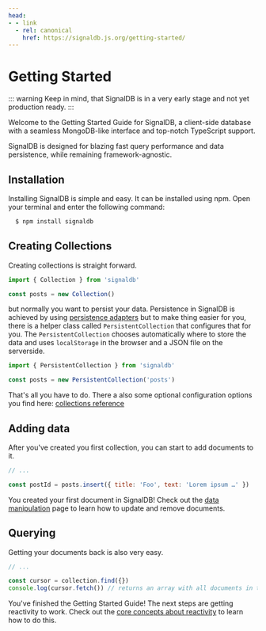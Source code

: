 ```yaml
---
head:
- - link
  - rel: canonical
    href: https://signaldb.js.org/getting-started/
---
```

# Getting Started

::: warning
Keep in mind, that SignalDB is in a very early stage and not yet production ready.
:::

Welcome to the Getting Started Guide for SignalDB, a client-side database with a seamless MongoDB-like interface and top-notch TypeScript support.

SignalDB is designed for blazing fast query performance and data persistence, while remaining framework-agnostic.

## Installation

Installing SignalDB is simple and easy. It can be installed using npm. Open your terminal and enter the following command:

```bash
  $ npm install signaldb
```

## Creating Collections

Creating collections is straight forward.

```js
import { Collection } from 'signaldb'

const posts = new Collection()
```

but normally you want to persist your data. Persistence in SignalDB is achieved by using [persistence adapters](/data-persistence/) but to make thing easier for you, there is a helper class called `PersistentCollection` that configures that for you. The `PersistentCollection` chooses automatically where to store the data and uses `localStorage` in the browser and a JSON file on the serverside.

```js
import { PersistentCollection } from 'signaldb'

const posts = new PersistentCollection('posts')
```

That's all you have to do. There a also some optional configuration options you find here: [collections reference](/collections/)


## Adding data

After you've created you first collection, you can start to add documents to it.

```js
// ...

const postId = posts.insert({ title: 'Foo', text: 'Lorem ipsum …' })
```

You created your first document in SignalDB! Check out the [data manipulation](/data-manipulation/) page to learn how to update and remove documents.

## Querying

Getting your documents back is also very easy.

```js
// ...

const cursor = collection.find({})
console.log(cursor.fetch()) // returns an array with all documents in the collection
```

You've finished the Getting Started Guide! The next steps are getting reactivity to work. Check out the [core concepts about reactivity](/core-concepts/#signals-and-reactivity-adapters) to learn how to do this.
